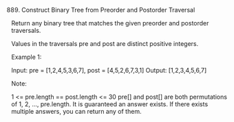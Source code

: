 889. Construct Binary Tree from Preorder and Postorder Traversal

Return any binary tree that matches the given preorder and postorder traversals.

Values in the traversals pre and post are distinct positive integers.

 

Example 1:

Input: pre = [1,2,4,5,3,6,7], post = [4,5,2,6,7,3,1]
Output: [1,2,3,4,5,6,7]
 

Note:

1 <= pre.length == post.length <= 30
pre[] and post[] are both permutations of 1, 2, ..., pre.length.
It is guaranteed an answer exists. If there exists multiple answers, you can return any of them.